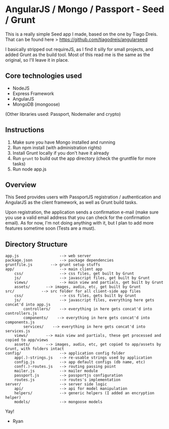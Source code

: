 # AngularJS / Mongo / Passport - Seed / Grunt

This is a really simple Seed app I made, based on the one by Tiago Dreis.
That can be found here > https://github.com/tiagodreis/angularseed

I basically stripped out requireJS, as I find it silly for small projects, and added Grunt as the build tool.
Most of this read me is the same as the original, so I'll leave it in place.

## Core technologies used

- NodeJS
- Express Framework
- AngularJS
- MongoDB (mongoose)

(Other libraries used: Passport, Nodemailer and crypto)

## Instructions

1. Make sure you have Mongo installed and running
2. Run npm install (with administration rights)
3. Install Grunt locally if you don't have it already
4. Run ```grunt``` to build out the app directory (check the gruntfile for more tasks)
3. Run node app.js

## Overview

This Seed provides users with PassportJS registration / authentication and AngularJS as the client framework, as well as Grunt build tasks.

Upon registration, the application sends a confirmation e-mail (make sure you use a valid email address that you can check for the confirmation email). As for now, I'm not doing anything with it, but I plan to add more features sometime soon (Tests are a must).

## Directory Structure
    
	app.js              	--> web server
    package.json        	--> package dependencies
    gruntfile.js        --> grunt setup stuffs
    app/             		--> main client app
      	css/              	--> css files, get built by Grunt
      	js/               	--> javascript files, get built by Grunt
      	views/				--> main view and partials, get built by Grunt
        assets/       --> images, audio, etc, get built by Grunt
    src/            --> src folder for all client-side app files
        css/                --> css files, gets built by Grunt
        js/                 --> javascript files, everything here gets concat'd into app.js
            controllers/    --> everything in here gets concat'd into controllers.js
            components/    --> everything in here gets concat'd into components.js
            services/    --> everything in here gets concat'd into services.js
        views/        --> main view and partials, these get processed and copied to app/views
        assets/       --> images, audio, etc, get copied to app/assets by Grunt, with folders intact
	config/					--> application config folder
		app(.)-strings.js 	--> re-usable strings used by application
		config.js 			--> app default configs (db name, etc)
		conf(.)-routes.js 	--> routing passing point
		mailer.js 			--> mailer module
		passport.js 		--> passportjs configuration
		routes.js 			--> routes's implementation
	server/					--> server side logic
  		api/				--> api for model manipulation	
      	helpers/			--> generic helpers (I added an encryption helper)
    	models/				--> mongoose models      	

Yay!
- Ryan
